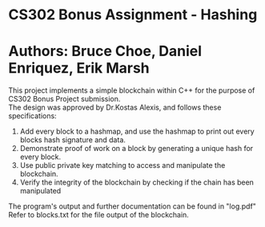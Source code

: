 # CS302 Bonus Assignment - Hashing
# Authors: Bruce Choe, Daniel Enriquez, Erik Marsh

This project implements a simple blockchain within C++ for the purpose of CS302 Bonus Project submission.  
The design was approved by Dr.Kostas Alexis, and follows these specifications:
1. Add every block to a hashmap, and use the hashmap to print out every blocks hash signature and data. 
2. Demonstrate proof of work on a block by generating a unique hash for every block. 
3. Use public private key matching to access and manipulate the blockchain.
4. Verify the integrity of the blockchain by checking if the chain has been manipulated 

The program's output and further documentation can be found in "log.pdf" 
Refer to blocks.txt for the file output of the blockchain. 

